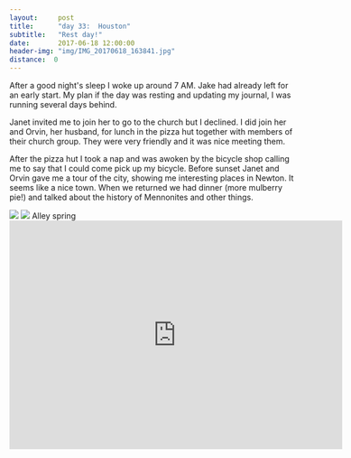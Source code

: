 ```yaml
---
layout:     post
title:      "day 33:  Houston"
subtitle:   "Rest day!"
date:       2017-06-18 12:00:00
header-img: "img/IMG_20170618_163841.jpg"
distance:  0
---
```


After a good night's sleep I woke up around 7 AM.
Jake had already left for an early start.
My plan if the day was resting and updating my journal, I was running several days behind.

Janet invited me to join her to go to the church but I declined.
I did join her and Orvin, her husband, for lunch in the pizza hut together with members of their church group.
They were very friendly and it was nice meeting them.

After the pizza hut I took a nap and was awoken by the bicycle shop calling me to say that I could come pick up my bicycle.
Before sunset Janet and Orvin gave me a tour of the city, showing me interesting places in Newton.
It seems like a nice town.
When we returned we had dinner (more mulberry pie!) and talked about the history of Mennonites and other things.


<img src="{{ site.baseurl }}/img/IMG_20170618_162136.jpg">
<span class="caption text-muted"></span>

<img src="{{ site.baseurl }}/img/IMG_20170618_192935.jpg">
<span class="caption text-muted">Alley spring</span>


<iframe height='405' width='590' frameborder='0' allowtransparency='true' scrolling='no' src='https://www.strava.com/activities/1043437110/embed/c6e77fd4c00a4ab49e6533feacb16482abfd50d1'></iframe>
